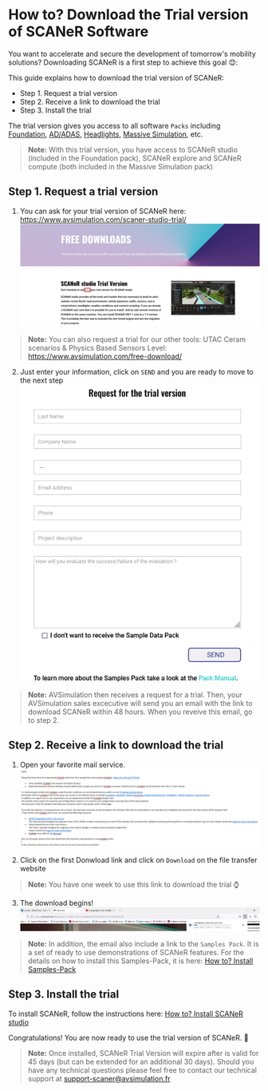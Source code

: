 # How to? Download the Trial version of SCANeR Software

You want to accelerate and secure the development of tomorrow's mobility solutions? Downloading SCANeR is a first step to achieve this goal 😊:

This guide explains how to download the trial version of SCANeR:
- Step 1. Request a trial version
- Step 2. Receive a link to download the trial
- Step 3. Install the trial

The trial version gives you access to all software `Packs` including [Foundation](https://www.avsimulation.com/pack-foundation/), [AD/ADAS](https://www.avsimulation.com/pack-ad-adas/), [Headlights](https://www.avsimulation.com/pack-headlights/), [Massive Simulation](https://www.avsimulation.com/pack-massive-simulation/), etc.
> **Note:** With this trial version, you have access to SCANeR studio (included in the Foundation pack), SCANeR explore and SCANeR compute (both included in the Massive Simulation pack)

## Step 1. Request a trial version

1. You can ask for your trial version of SCANeR here: https://www.avsimulation.com/scaner-studio-trial/
![](./assets/Ask_Trial_Version.png)
> **Note:** You can also request a trial for our other tools: UTAC Ceram scenarios & Physics Based Sensors Level: https://www.avsimulation.com/free-download/

2. Just enter your information, click on `SEND` and you are ready to move to the next step
![](./assets/Request_for_the_trial.png)
> **Note:** AVSimulation then receives a request for a trial. Then, your AVSimulation sales excecutive will send you an email with the link to download SCANeR within 48 hours. When you reveive this email, go to step 2.

## Step 2. Receive a link to download the trial

1. Open your favorite mail service.
![](./assets/mail_download_SCANeR.png)

2. Click on the first Donwload link and click on `Download` on the file transfer website
> **Note:** You have one week to use this link to download the trial ⌚

3. The download begins!  
![](./assets/Download_Begins.png)

> **Note:** In addition, the email also include a link to the `Samples Pack`. It is a set of ready to use demonstrations of SCANeR features. For the details on how to install this Samples-Pack, it is here: [How to? Install Samples-Pack]()

## Step 3. Install the trial

To install SCANeR, follow the instructions here: [How to? Install SCANeR studio](../HT_Install_SCANeR_studio/HT_Install_SCANeR_studio.md)

Congratulations! You are now ready to use the trial version of SCANeR. 🙌

> **Note:** Once installed, SCANeR Trial Version will expire after is valid for 45 days (but can be extended for an additional 30 days). Should you have any technical questions please feel free to contact our technical support at support-scaner@avsimulation.fr

